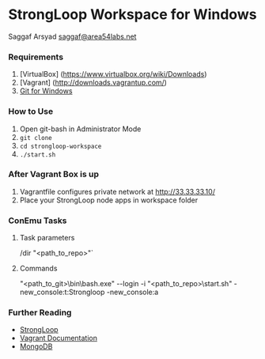 # StrongLoop Workspace for Windows
Saggaf Arsyad <saggaf@area54labs.net>

### Requirements
1. [VirtualBox] (https://www.virtualbox.org/wiki/Downloads)
2. [Vagrant] (http://downloads.vagrantup.com/)
3. [Git for Windows](https://git-scm.com/download/win)

### How to Use
1. Open git-bash in Administrator Mode
2. `git clone `
3. `cd strongloop-workspace`
4. `./start.sh`

### After Vagrant Box is up
1. Vagrantfile configures private network at http://33.33.33.10/
2. Place your StrongLoop node apps in workspace folder

### ConEmu Tasks
1. Task parameters

    /dir "<path_to_repo>"`

2. Commands

    "<path_to_git>\bin\bash.exe" --login -i "<path_to_repo>\start.sh" -new_console:t:Strongloop -new_console:a

### Further Reading
- [StrongLoop](http://StrongLoop.com)
- [Vagrant Documentation](http://docs.vagrantup.com/v2/getting-started/index.html)
- [MongoDB](http://mongodb.org)

